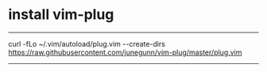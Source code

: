 # install vim-plug
---
curl -fLo ~/.vim/autoload/plug.vim --create-dirs \
    https://raw.githubusercontent.com/junegunn/vim-plug/master/plug.vim

---



